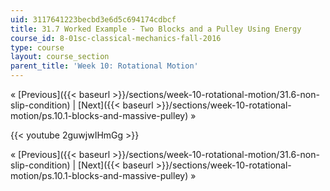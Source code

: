 ```yaml
---
uid: 3117641223becbd3e6d5c694174cdbcf
title: 31.7 Worked Example - Two Blocks and a Pulley Using Energy
course_id: 8-01sc-classical-mechanics-fall-2016
type: course
layout: course_section
parent_title: 'Week 10: Rotational Motion'
---
```


« [Previous]({{< baseurl >}}/sections/week-10-rotational-motion/31.6-non-slip-condition) | [Next]({{< baseurl >}}/sections/week-10-rotational-motion/ps.10.1-blocks-and-massive-pulley) »

{{< youtube 2guwjwIHmGg >}}

« [Previous]({{< baseurl >}}/sections/week-10-rotational-motion/31.6-non-slip-condition) | [Next]({{< baseurl >}}/sections/week-10-rotational-motion/ps.10.1-blocks-and-massive-pulley) »
